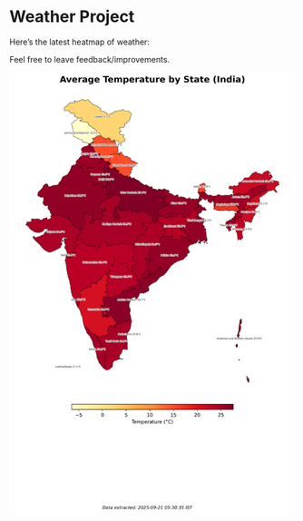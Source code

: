 # Weather Project

Here’s the latest heatmap of weather:

Feel free to leave feedback/improvements.

![India Heatmap](docs/assets/india_heatmap.png?v=CF4025)
